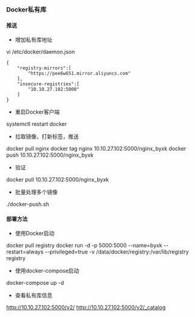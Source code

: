 ### Docker私有库

#### 推送

- 增加私有库地址

vi /etc/docker/daemon.json
```
{
    "registry-mirrors":[
        "https://pee6w651.mirror.aliyuncs.com"
    ],
    "insecure-registries":[
        "10.10.27.102:5000"
    ]
}
```

- 重启Docker客户端

systemctl restart docker

- 拉取镜像，打新标签，推送

docker pull nginx
docker tag nginx 10.10.27.102:5000/nginx_byxk
docker push 10.10.27.102:5000/nginx_byxk

- 验证

docker pull 10.10.27.102:5000/nginx_byxk

- 批量处理多个镜像

./docker-push.sh

#### 部署方法

- 使用Docker启动

docker pull registry
docker run -d -p 5000:5000 --name=byxk --restart=always --privileged=true  -v /data/docker/registry:/var/lib/registry registry

- 使用docker-compose启动

docker-compose up -d

- 查看私有库信息

http://10.10.27.102:5000/v2/
http://10.10.27.102:5000/v2/_catalog
